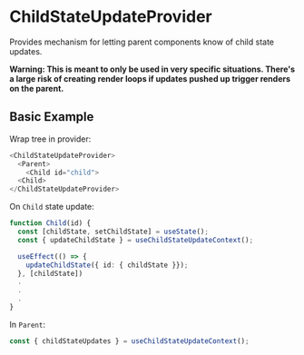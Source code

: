 # ChildStateUpdateProvider

Provides mechanism for letting parent components know of child state updates.

**Warning: This is meant to only be used in very specific situations. There's a large risk
of creating render loops if updates pushed up trigger renders on the parent.**

## Basic Example

Wrap tree in provider:

```ts
<ChildStateUpdateProvider>
  <Parent>
    <Child id="child">
  <Child>
</ChildStateUpdateProvider>
```

On `Child` state update:

```ts
function Child(id) {
  const [childState, setChildState] = useState();
  const { updateChildState } = useChildStateUpdateContext();

  useEffect(() => {
    updateChildState({ id: { childState }});
  }, [childState])
  .
  .
  .
}
```

In `Parent`:

```ts
const { childStateUpdates } = useChildStateUpdateContext();
```
